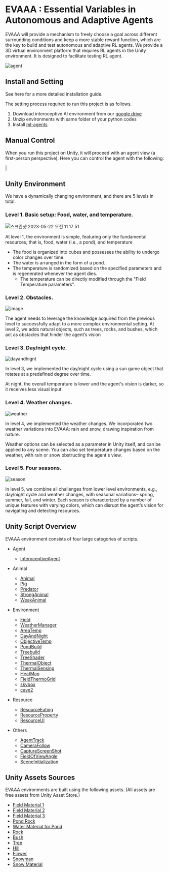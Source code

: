 # EVAAA : Essential Variables in Autonomous and Adaptive Agents

EVAAA will provide a mechanism to freely choose a goal across different surrounding conditions and keep a more stable reward function, which are the key to build and test autonomous and adaptive RL agents. We provide a 3D virtual environment platform that requires RL agents in the Unity environment. It is designed to facilitate testing RL agent.

![agent](https://github.com/cocoanlab/interoceptive-ai-env/assets/119106107/3ad778d8-38cd-4cb1-843b-9fa58947d6e3)

## Install and Setting
See here for a more detailed installation guide.

The setting process required to run this project is as follows.

1. Download interoceptive AI environment from our [google drive](https://drive.google.com/drive/folders/1OnsRKaeks3kpiVeBAEh47NpcbOHIqfW2?usp=sharing)
2. Unzip environments with same folder of your python codes
3. Install [ml-agents](https://github.com/Unity-Technologies/ml-agents)

<!-- ### Detailed Installation Guide
This is a more detailed step-by-step installation guide for EVAAA, written for users who don't have lots of experience with python dependencies, Github repositories, and/or Unity -- or in case you run into trouble with the installation.
Here we provide instructions for the installation required for the project. Make sure to follow all the necessary commands, configurations, and any additional setup required.

### Step 1. Clone EVAAA Repository
Here we provide the command to clone the main repository from GitHub to the local machine. We recommend creating a ‘root’ folder so that you can also keep your own training scripts, a Python virtual environment, and any other external EVAAA-related work in the same location.
Cloning this repository can be done either by:
- Downloading the .zip directly and extracting it into your 'root' folder
- Cloning using GitHub's command line interface

### Step 2. Install Dependencies
To run the project after replicating the repo, you must download the necessary packages in the following ways. You can install these via pip or conda, with or without a virtual environment created -- if you're more familiar with a particular method here it's probably best to stick to it.
In EVAAA, the implementation of environment and agent on Unity is based on C# and training is based on python. The way to download and set the packages needed are written at the below.

a. Python
따로 설치해야 할 python version이 존재하는지
- Download
b. Visual Studio Code
c. Unity

### Step 3. Download environment

### Step 4. Open at Unity Hub
Editor version: 2021.3.1f1
After all the packages are ready, then you can run EVAAA project at Unity.  -->


## Manual Control 
When you run this project on Unity, it will proceed with an agent view (a first-person perspective). Here you can control the agent with the following:
<!-- 

If you launch the environment directly from the executable or through the `play.py` script it will launch in player mode. Here you can control the agent with the following:

| Keyboard Key | Action               |
| ------------ | -------------------- |
| W            | move agent forwards  |
| S            | move agent backwards |
| A            | turn agent left      |
| D            | turn agent right     |
| C            | switch camera        |
| R            | reset environment    | --> |

## Unity Environment
We have a dynamically changing environment, and there are 5 levels in total. 

### Level 1. Basic setup: Food, water, and temperature.
![스크린샷 2023-05-22 오전 11 17 51](https://github.com/cocoanlab/interoceptive-ai-env/assets/119106107/bf056b30-339c-4064-bd7d-96968b743c62)

At level 1, the environment is simple, featuring only the fundamental resources, that is, food, water (i.e., a pond), and temperature
- The food is organized into cubes and possesses the ability to undergo color changes over time.
- The water is arranged in the form of a pond. 
- The temperature is randomized based on the specified parameters and is regenerated whenever the agent dies.
  - The temperature can be directly modified through the "Field Temperature parameters".


### Level 2. Obstacles.
![image](https://github.com/cocoanlab/interoceptive-ai-env/assets/119106107/befa3f25-bf09-4179-a678-7b8f30df8d82)

The agent needs to leverage the knowledge acquired from the previous level to successfully adapt to a more complex environmental setting. 
At level 2, we adds natural objects, such as trees, rocks, and bushes, which act as obstacles that hinder the agent’s vision

### Level 3. Day/night cycle.
![dayandhignt](https://github.com/cocoanlab/interoceptive-ai-env/assets/119106107/f41d31a3-2180-437d-9c29-478a4e5c6b37)

In level 3, we implemented the day/night cycle using a sun game object that rotates at a predefined degree over time.

At night, the overall temperature is lower and the agent's vision is darker, so it receives less visual input. 

### Level 4. Weather changes.
![weather](https://github.com/cocoanlab/interoceptive-ai-env/assets/119106107/1bd12896-3bbe-4b4b-ad54-0ebe251f26e3)

In level 4, we implemented the weather changes. We incorporated two weather variations into EVAAA: rain and snow, drawing inspiration from nature.

Weather options can be selected as a parameter in Unity itself, and can be applied to any scene. 
You can also set temperature changes based on the weather, with rain or snow obstructing the agent's view. 

### Level 5. Four seasons.
![season](https://github.com/cocoanlab/interoceptive-ai-env/assets/119106107/d3bff940-96c9-4ce6-ad04-e5858dd7a95d)

In level 5, we combine all challenges from lower level environments, e.g., day/night cycle and weather changes, with seasonal variations– spring, summer, fall, and winter.
Each season is characterized by a number of unique features with varying colors, which can disrupt the agent’s vision for navigating and detecting resources.

## Unity Script Overview

EVAAA environment consists of four large categories of scripts.

+ Agent
    + [InteroceptiveAgent](https://github.com/cocoanlab/interoceptive-ai-env/blob/2dfe4d8842bde685f6d2fea5f07070c5c37aada1/Assets/Scripts/InteroceptiveAgent.cs)
	
+ Animal
    + [Animal](https://github.com/cocoanlab/interoceptive-ai-env/blob/r0.12.3/Assets/Scripts/Animal.cs)
    + [Pig](https://github.com/cocoanlab/interoceptive-ai-env/blob/r0.12.3/Assets/Scripts/Pig.cs)
    + [Predator](https://github.com/cocoanlab/interoceptive-ai-env/blob/r0.12.3/Assets/Scripts/Predator.cs)
    + [StrongAnimal](https://github.com/cocoanlab/interoceptive-ai-env/blob/r0.12.3/Assets/Scripts/StrongAnimal.cs)
    + [WeakAnimal](https://github.com/cocoanlab/interoceptive-ai-env/blob/r0.12.3/Assets/Scripts/WeakAnimal.cs)
	
+ Environment
    + [Field](https://github.com/cocoanlab/interoceptive-ai-env/blob/r0.12.3/Assets/Scripts/Field.cs)
    + [WeatherManager](https://github.com/cocoanlab/interoceptive-ai-env/blob/r0.12.3/Assets/Scripts/WeatherManager.cs)
    + [AreaTemp](https://github.com/cocoanlab/interoceptive-ai-env/blob/r0.12.3/Assets/Scripts/AreaTemp.cs)
    + [DayAndNight](https://github.com/cocoanlab/interoceptive-ai-env/blob/r0.12.3/Assets/Scripts/DayAndNight.cs)
    + [ObjectiveTemp](https://github.com/cocoanlab/interoceptive-ai-env/blob/r0.12.3/Assets/Scripts/ObjectTemp.cs)
    + [PondBuild](https://github.com/cocoanlab/interoceptive-ai-env/blob/r0.12.3/Assets/Scripts/PondBuild.cs)
    + [Treebuild](https://github.com/cocoanlab/interoceptive-ai-env/blob/r0.12.3/Assets/Scripts/TreeBuild.cs)
    + [TreeShader](https://github.com/cocoanlab/interoceptive-ai-env/blob/r0.12.3/Assets/Scripts/TreeShader.cs)
    + [ThermalObject](https://github.com/cocoanlab/interoceptive-ai-env/blob/r0.12.3/Assets/Scripts/ThermalObject.cs)
    + [ThermalSensing](https://github.com/cocoanlab/interoceptive-ai-env/blob/r0.12.3/Assets/Scripts/ThermalSensing.cs)
    + [HeatMap](https://github.com/cocoanlab/interoceptive-ai-env/blob/r0.12.3/Assets/Scripts/HeatMap.cs)
    + [FieldThermoGrid](https://github.com/cocoanlab/interoceptive-ai-env/blob/r0.12.3/Assets/Scripts/FieldThermoGrid.cs)
    + [skybox](https://github.com/cocoanlab/interoceptive-ai-env/blob/r0.12.3/Assets/Scripts/skybox.cs)
    + [cave2](https://github.com/cocoanlab/interoceptive-ai-env/blob/r0.12.3/Assets/Scripts/cave2.cs)
	
+ Resource
    + [ResourceEating](https://github.com/cocoanlab/interoceptive-ai-env/blob/r0.12.3/Assets/Scripts/ResourceEating.cs)
    + [ResourceProperty](https://github.com/cocoanlab/interoceptive-ai-env/blob/r0.12.3/Assets/Scripts/ResourceProperty.cs)
    + [ResourceUI](https://github.com/cocoanlab/interoceptive-ai-env/blob/r0.12.3/Assets/Scripts/ResourceUI.cs)
	
+ Others
    + [AgentTrack](https://github.com/cocoanlab/interoceptive-ai-env/blob/r0.12.3/Assets/Scripts/AgentTrack.cs)
    + [CameraFollow](https://github.com/cocoanlab/interoceptive-ai-env/blob/r0.12.3/Assets/Scripts/CameraFollow.cs)
    + [CaptureScreenShot](https://github.com/cocoanlab/interoceptive-ai-env/blob/r0.12.3/Assets/Scripts/CaptureScreenShot.cs)
    + [FieldOfViewAngle](https://github.com/cocoanlab/interoceptive-ai-env/blob/r0.12.3/Assets/Scripts/FieldOfViewAngle.cs)
    + [SceneInitialization](https://github.com/cocoanlab/interoceptive-ai-env/blob/r0.12.3/Assets/Scripts/SceneInitialization.cs)


## Unity Assets Sources

EVAAA environments are built using the following assets. (All assets are free assets from Unity Asset Store.)

+ [Field Material 1](https://assetstore.unity.com/packages/3d/environments/landscapes/mountain-terrain-rock-tree-97905)
+ [Field Material 2](https://assetstore.unity.com/packages/2d/textures-materials/floors/yughues-free-ground-materials-13001#content)
+ [Field Material 3](https://assetstore.unity.com/packages/2d/textures-materials/nature/snow-cliff-materials-137086#content)
+ [Pond Rock](https://assetstore.unity.com/packages/3d/props/exterior/rock-and-boulders-2-6947#content)
+ [Water Material for Pond](https://assetstore.unity.com/packages/2d/textures-materials/water/stylize-water-texture-153577#content)
+ [Rock](https://assetstore.unity.com/packages/3d/environments/landscapes/rocky-hills-environment-light-pack-89939#content)
+ [Bush](https://assetstore.unity.com/packages/3d/vegetation/plants/yughues-free-bushes-13168#content)
+ [Tree](https://assetstore.unity.com/packages/3d/vegetation/trees/2022-pbr-xfrogplants-sampler-229007#content)
+ [Hill](https://assetstore.unity.com/packages/3d/environments/landscapes/autumn-mountain-52251#content)
+ [Flower](https://assetstore.unity.com/packages/3d/environments/fantasy-landscape-103573#content)
+ [Snowman](https://assetstore.unity.com/packages/3d/props/free-snowman-105123#content)
+ [Snow Material](https://assetstore.unity.com/packages/2d/textures-materials/water/stylize-snow-texture-153579#content)
